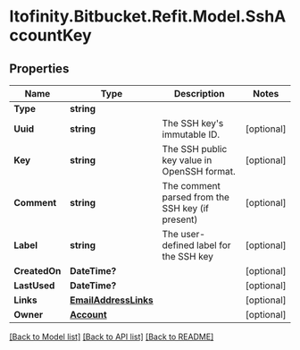 # Itofinity.Bitbucket.Refit.Model.SshAccountKey
## Properties

Name | Type | Description | Notes
------------ | ------------- | ------------- | -------------
**Type** | **string** |  | 
**Uuid** | **string** | The SSH key&#39;s immutable ID. | [optional] 
**Key** | **string** | The SSH public key value in OpenSSH format. | [optional] 
**Comment** | **string** | The comment parsed from the SSH key (if present) | [optional] 
**Label** | **string** | The user-defined label for the SSH key | [optional] 
**CreatedOn** | **DateTime?** |  | [optional] 
**LastUsed** | **DateTime?** |  | [optional] 
**Links** | [**EmailAddressLinks**](EmailAddressLinks.md) |  | [optional] 
**Owner** | [**Account**](Account.md) |  | [optional] 

[[Back to Model list]](../README.md#documentation-for-models) [[Back to API list]](../README.md#documentation-for-api-endpoints) [[Back to README]](../README.md)

